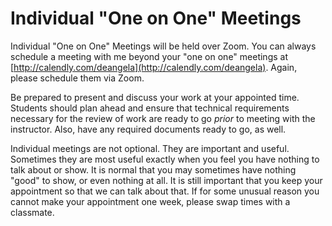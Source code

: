 # Individual "One on One" Meetings

Individual "One on One" Meetings will be held over Zoom. You can always schedule a meeting with me beyond your "one on one" meetings at [http://calendly.com/deangela](http://calendly.com/deangela). Again, please schedule them via Zoom.

Be prepared to present and discuss your work at your appointed time. Students should plan ahead and ensure that technical requirements necessary for the review of work are ready to go _prior_ to meeting with the instructor. Also, have any required documents ready to go, as well.

Individual meetings are not optional. They are important and useful. Sometimes they are most useful exactly when you feel you have nothing to talk about or show. It is normal that you may sometimes have nothing "good" to show, or even nothing at all. It is still important that you keep your appointment so that we can talk about that. If for some unusual reason you cannot make your appointment one week, please swap times with a classmate.
